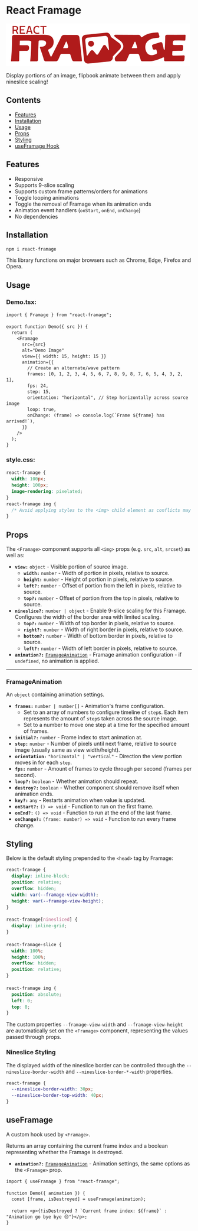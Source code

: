 # React Framage

![React Framage Logo](https://github.com/uspel/react-framage/blob/main/logo.png)

Display portions of an image, flipbook animate between them and apply nineslice scaling!

## Contents

- [Features](#features)
- [Installation](#installation)
- [Usage](#usage)
- [Props](#props)
- [Styling](#styling)
- [useFramage Hook](#useframage)

## Features

- Responsive
- Supports 9-slice scaling
- Supports custom frame patterns/orders for animations
- Toggle looping animations
- Toggle the removal of Framage when its animation ends
- Animation event handlers (`onStart`, `onEnd`, `onChange`)
- No dependencies

## Installation

```shell
npm i react-framage
```

This library functions on major browsers such as Chrome, Edge, Firefox and Opera.

## Usage

### Demo.tsx:

```tsx
import { Framage } from "react-framage";

export function Demo({ src }) {
  return (
    <Framage
      src={src}
      alt="Demo Image"
      view={{ width: 15, height: 15 }}
      animation={{
        // Create an alternate/wave pattern
        frames: [0, 1, 2, 3, 4, 5, 6, 7, 8, 9, 8, 7, 6, 5, 4, 3, 2, 1],
        fps: 24,
        step: 15,
        orientation: "horizontal", // Step horizontally across source image
        loop: true,
        onChange: (frame) => console.log(`Frame ${frame} has arrived!`),
      }}
    />
  );
}
```

### style.css:

```css
react-framage {
  width: 100px;
  height: 100px;
  image-rendering: pixelated;
}
react-framage img {
  /* Avoid applying styles to the <img> child element as conflicts may emerge. */
}
```

## Props

The `<Framage>` component supports all `<img>` props (e.g. `src`, `alt`, `srcset`) as well as:

- **`view:`** `object` - Visible portion of source image.
  - **`width:`** `number` - Width of portion in pixels, relative to source.
  - **`height:`** `number` - Height of portion in pixels, relative to source.
  - **`left?:`** `number` - Offset of portion from the left in pixels, relative to source.
  - **`top?:`** `number` - Offset of portion from the top in pixels, relative to source.
- **`nineslice?:`** `number | object` - Enable 9-slice scaling for this Framage. Configures the width of the border area with limited scaling.
  - **`top?:`** `number` - Width of top border in pixels, relative to source.
  - **`right?:`** `number` - Width of right border in pixels, relative to source.
  - **`bottom?:`** `number` - Width of bottom border in pixels, relative to source.
  - **`left?:`** `number` - Width of left border in pixels, relative to source.
- **`animation?:`** [`FramageAnimation`](#framageanimation) - Framage animation configuration - if `undefined`, no animation is applied.

---

### FramageAnimation

An `object` containing animation settings.

- **`frames:`** `number | number[]` - Animation's frame configuration.
  - Set to an array of numbers to configure timeline of `step`s. Each item represents the amount of `step`s taken across the source image.
  - Set to a number to move one step at a time for the specified amount of frames.
- **`initial?:`** `number` - Frame index to start animation at.
- **`step:`** `number` - Number of pixels until next frame, relative to source image (usually same as view width/height).
- **`orientation:`** `"horizontal" | "vertical"` - Direction the view portion moves in for each `step`.
- **`fps:`** `number` - Amount of frames to cycle through per second (frames per second).
- **`loop?:`** `boolean` - Whether animation should repeat.
- **`destroy?:`** `boolean` - Whether component should remove itself when animation ends.
- **`key?:`** `any` - Restarts animation when value is updated.
- **`onStart?:`** `() => void` - Function to run on the first frame.
- **`onEnd?:`** `() => void` - Function to run at the end of the last frame.
- **`onChange?:`** `(frame: number) => void` - Function to run every frame change.

## Styling

Below is the default styling prepended to the `<head>` tag by Framage:

```css
react-framage {
  display: inline-block;
  position: relative;
  overflow: hidden;
  width: var(--framage-view-width);
  height: var(--framage-view-height);
}

react-framage[ninesliced] {
  display: inline-grid;
}

react-framage-slice {
  width: 100%;
  height: 100%;
  overflow: hidden;
  position: relative;
}

react-framage img {
  position: absolute;
  left: 0;
  top: 0;
}
```

The custom properties `--framage-view-width` and `--framage-view-height` are automatically set on the `<Framage>` component, representing the values passed through props.

### Nineslice Styling

The displayed width of the nineslice border can be controlled through the `--nineslice-border-width` and `--nineslice-border-*-width` properties.

```css
react-framage {
  --nineslice-border-width: 30px;
  --nineslice-border-top-width: 40px;
}
```

## useFramage

A custom hook used by `<Framage>`.

Returns an array containing the current frame index and a boolean representing whether the Framage is destroyed.

- **`animation?:`** [`FramageAnimation`](#framageanimation) - Animation settings, the same options as the `<Framage>` prop.

```tsx
import { useFramage } from "react-framage";

function Demo({ animation }) {
  const [frame, isDestroyed] = useFramage(animation);

  return <p>{!isDestroyed ? `Current frame index: ${frame}` : "Animation go bye bye 😢"}</p>;
}
```
